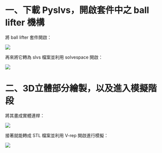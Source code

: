 # 一、下載 Pyslvs，開啟套件中之 ball lifter 機構

將 ball lifter 套件開啟：

![](https://blobscdn.gitbook.com/v0/b/gitbook-28427.appspot.com/o/assets%2F-LCwJ8pTIK-At32L1Yte%2F-LCxS4q6cbTHrYQRrj7h%2F-LCxSRRUsTFw3YCbnjJZ%2Fimage.png?alt=media&token=ac30496a-4c10-4e6f-910a-98210ce364e7)

再來將它轉為 slvs 檔案並利用 solvespace 開啟：

![](https://blobscdn.gitbook.com/v0/b/gitbook-28427.appspot.com/o/assets%2F-LCwJ8pTIK-At32L1Yte%2F-LCxS4q6cbTHrYQRrj7h%2F-LCxSTqo5-jQt3lT6nAb%2Fimage.png?alt=media&token=01c9b874-ddd1-4c23-a817-f255458e70c4)

# 二、3D立體部分繪製，以及進入模擬階段
將其畫成實體連桿：

![](https://blobscdn.gitbook.com/v0/b/gitbook-28427.appspot.com/o/assets%2F-LCwJ8pTIK-At32L1Yte%2F-LCxS4q6cbTHrYQRrj7h%2F-LCxSViNaMuDETgdoA1g%2Fimage.png?alt=media&token=492b604a-85d1-4055-bd70-a2d04a80067b)

接著就能轉成 STL 檔案並利用 V-rep 開啟進行模擬：

![](https://blobscdn.gitbook.com/v0/b/gitbook-28427.appspot.com/o/assets%2F-LCwJ8pTIK-At32L1Yte%2F-LCxS4q6cbTHrYQRrj7h%2F-LCxSXZJ-ebmlK_BzS_O%2Fimage.png?alt=media&token=da3c1265-dfce-4ffd-9f15-d9cd98bd7f76)

​

